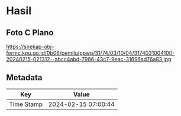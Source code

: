 # Hasil

## Foto C Plano

https://sirekap-obj-formc.kpu.go.id/0b06/pemilu/ppwp/31/74/03/10/04/3174031004100-20240215-021312--abcc4abd-7986-43c7-9eac-31696ad76a83.jpg


## Metadata

| Key        | Value               |
| ---------- | ------------------- |
| Time Stamp | 2024-02-15 07:00:44 |



